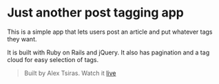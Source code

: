# Just another post tagging app

This is a simple app that lets users post an article and put whatever tags they want.

It is built with Ruby on Rails and jQuery. It also has pagination and a tag cloud for easy selection of tags.

> Built by Alex Tsiras.
Watch it [live](http://eprotagtions.herokuapp.com/)
